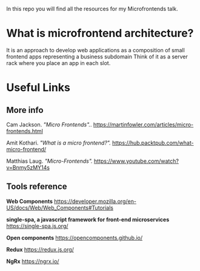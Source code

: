 In this repo you will find all the resources for my Microfrontends talk.

# What is microfrontend architecture?
It is an approach to develop web applications as a composition of small frontend apps representing a business subdomain
Think of it as a server rack where you place an app in each slot.

# Useful Links
## More info
Cam Jackson. *"Micro Frontends".*.
https://martinfowler.com/articles/micro-frontends.html

Amit Kothari. *"What is a micro frontend?".*
https://hub.packtpub.com/what-micro-frontend/

Matthias Laug. *"Micro-Frontends".*
https://www.youtube.com/watch?v=Bnmy5zMY14s

## Tools reference
**Web Components**
https://developer.mozilla.org/en-US/docs/Web/Web_Components#Tutorials

**single-spa, a javascript framework for front-end microservices**
https://single-spa.js.org/

**Open components**
https://opencomponents.github.io/

**Redux**
https://redux.js.org/

**NgRx**
https://ngrx.io/
